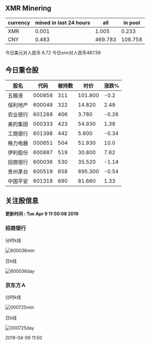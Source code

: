 ## XMR Minering

|currency|mined in last 24 hours|all|in pool|
|---|---|---|---|
|XMR|0.001|1.005|0.233|
|CNY|0.483|469.783|108.758|

今日美元对人民币 6.72	今日xmr对人民币467.59


## 今日重仓股 

|股名|代码|被持数|时价|涨跌%|
|---|---|---|---|---|
|五粮液|000858|311|101.800|-0.2|
|保利地产|600048|322|14.820|2.49|
|农业银行|601288|406|3.780|-0.26|
|美的集团|000333|423|54.930|1.38|
|工商银行|601398|442|5.800|-0.34|
|格力电器|000651|504|51.930|10.0|
|伊利股份|600887|519|30.800|7.62|
|招商银行|600036|530|35.520|-1.14|
|贵州茅台|600519|658|895.300|-0.54|
|中国平安|601318|690|81.660|1.33|

## 关注股信息
**更新时间 : Tue Apr  9 11:50:08 2019**
### 招商银行 
分时k线

![600036min](http://image.sinajs.cn/newchart/min/n/sh600036.gif)

日k线

![600036day](http://image.sinajs.cn/newchart/daily/n/sh600036.gif)

### 京东方Ａ 
分时k线

![000725min](http://image.sinajs.cn/newchart/min/n/sz000725.gif)

日k线

![000725day](http://image.sinajs.cn/newchart/daily/n/sz000725.gif)

2019-04-09 11:50